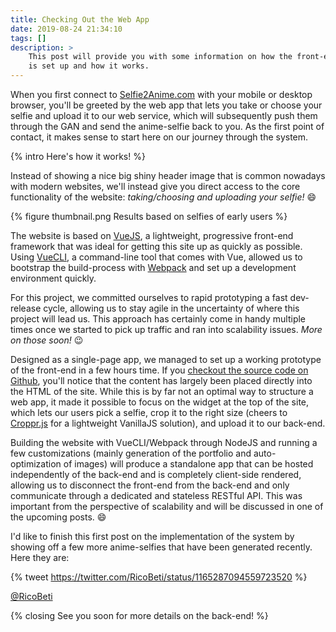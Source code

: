 ```yaml
---
title: Checking Out the Web App
date: 2019-08-24 21:34:10
tags: []
description: >
    This post will provide you with some information on how the front-end
    is set up and how it works.
---
```


When you first connect to [Selfie2Anime.com](https://selfie2anime.com) with your mobile or desktop browser, you'll be greeted by the web app that lets you take or choose your selfie and upload it to our web service, which will subsequently push them through the GAN and send the anime-selfie back to you. As the first point of contact, it makes sense to start here on our journey through the system.

{% intro Here's how it works! %}

Instead of showing a nice big shiny header image that is common nowadays with modern websites, we'll instead give you direct access to the core functionality of the website: *taking/choosing and uploading your selfie!* :smile:

{% figure thumbnail.png Results based on selfies of early users %}

The website is based on [VueJS](https://vuejs.org/), a lightweight, progressive front-end framework that was ideal for getting this site up as quickly as possible. Using [VueCLI](https://cli.vuejs.org/), a command-line tool that comes with Vue, allowed us to bootstrap the build-process with [Webpack](https://webpack.js.org/) and set up a development environment quickly.

For this project, we committed ourselves to rapid prototyping a fast dev-release cycle, allowing us to stay agile in the uncertainty of where this project will lead us. This approach has certainly come in handy multiple times once we started to pick up traffic and ran into scalability issues. *More on those soon!* :wink:

Designed as a single-page app, we managed to set up a working prototype of the front-end in a few hours time. If you [checkout the source code on Github](https://github.com/SilentByte/selfie2anime-site), you'll notice that the content has largely been placed directly into the HTML of the site. While this is by far not an optimal way to structure a web app, it made it possible to focus on the widget at the top of the site, which lets our users pick a selfie, crop it to the right size (cheers to [Croppr.js](https://jamesooi.design/Croppr.js/) for a lightweight VanillaJS solution), and upload it to our back-end.

Building the website with VueCLI/Webpack through NodeJS and running a few customizations (mainly generation of the portfolio and auto-optimization of images) will produce a standalone app that can be hosted independently of the back-end and is completely client-side rendered, allowing us to disconnect the front-end from the back-end and only communicate through a dedicated and stateless RESTful API. This was important from the perspective of scalability and will be discussed in one of the upcoming posts. :smile:

I'd like to finish this first post on the implementation of the system by showing off a few more anime-selfies that have been generated recently. Here they are:

{% tweet https://twitter.com/RicoBeti/status/1165287094559723520 %}

[@RicoBeti](https://twitter.com/RicoBeti)

{% closing See you soon for more details on the back-end! %}

